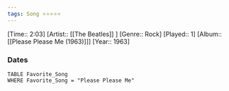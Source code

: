 ```yaml
---
tags: Song ⭐⭐⭐⭐⭐ 
---
```

[Time:: 2:03]
[Artist:: [[The Beatles]] ]
[Genre:: Rock]
[Played:: 1]
[Album:: [[Please Please Me (1963)]]]
[Year:: 1963]
### Dates
````dataview
TABLE Favorite_Song
WHERE Favorite_Song = "Please Please Me"
````